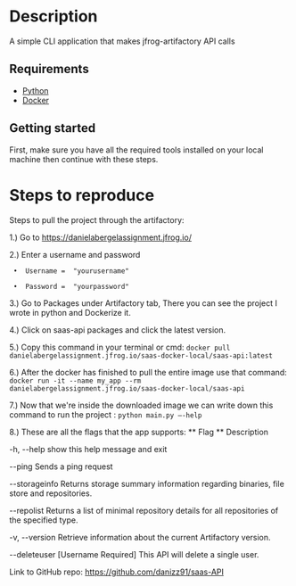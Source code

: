 # Description
 A simple CLI application that makes jfrog-artifactory API calls

## Requirements
- [Python](https://www.python.org/)
- [Docker](https://www.docker.com/)

## Getting started

First, make sure you have all the required tools installed on your local machine then continue with these steps.

# Steps to reproduce
  Steps to pull the project through the artifactory:
  
  1.)	Go to https://danielabergelassignment.jfrog.io/
  
  2.)	Enter a username and password
  
     •	Username =  "yourusername"
                                                  
     •	Password =  "yourpassword"
  
  
  3.)	Go to Packages under Artifactory tab, There you can see the project I wrote in python and Dockerize it.
 
  4.)	Click on saas-api packages and click the latest version.
 
  5.)	Copy this command in your terminal or cmd: ```docker pull danielabergelassignment.jfrog.io/saas-docker-local/saas-api:latest```
 
  6.)	After the docker has finished to pull the entire image use that command:
  ```docker run -it --name my_app --rm danielabergelassignment.jfrog.io/saas-docker-local/saas-api```
 
  7.)	Now that we're inside the downloaded image we can write down this command to run the project : ```python main.py –-help```
 
  8.)	These are all the flags that the app supports:
  ** Flag	                  ** Description
  
  -h, --help            	show this help message and exit
  
  --ping                	Sends a ping request
  
  --storageinfo	Returns storage summary information regarding binaries, file store and repositories.
  
  --repolist            	Returns a list of minimal repository details for all repositories of the specified type.
  
  -v, --version	Retrieve information about the current Artifactory version.
  
  --deleteuser	[Username Required] This API will delete a single user.

  
  Link to GitHub repo: https://github.com/danizz91/saas-API  
    
